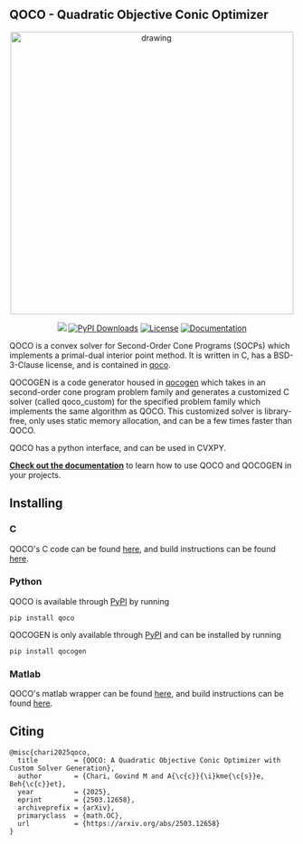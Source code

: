 ## QOCO - Quadratic Objective Conic Optimizer
<p align="center">
  <img src="https://github.com/user-attachments/assets/7bd44fa7-d198-4739-bb79-a5c15e04a8de" alt="drawing" width="500"/>
</p>

<p align="center">
  <a href="https://arxiv.org/abs/2503.12658"><img src="http://img.shields.io/badge/arXiv-2503.12658-B31B1B.svg"/></a>
  <a href="https://img.shields.io/pypi/dm/qoco.svg?label=Pypi%20downloads"><img src="https://img.shields.io/pypi/dm/qoco.svg?label=Pypi%20downloads" alt="PyPI Downloads" /></a>
  <a href="https://opensource.org/licenses/BSD-3-Clause"><img src="https://img.shields.io/badge/License-BSD_3--Clause-green.svg" alt="License" /></a>
  <a href="https://qoco-org.github.io/qoco/"><img src="https://img.shields.io/badge/docs-online-brightgreen?logo=read-the-docs&style=flat" alt="Documentation" /></a>
</p>

QOCO is a convex solver for Second-Order Cone Programs (SOCPs) which implements a primal-dual interior point method. It is written in C, has a BSD-3-Clause license, and is contained in [qoco](https://github.com/qoco-org/qoco).

QOCOGEN is a code generator housed in [qocogen](https://github.com/qoco-org/qocogen) which takes in an second-order cone program problem family and generates a customized C solver (called qoco_custom) for the specified problem family which implements the same algorithm as QOCO. This customized solver is library-free, only uses static memory allocation, and can be a few times faster than QOCO.

QOCO has a python interface, and can be used in CVXPY.

[**Check out the documentation**](https://qoco-org.github.io/qoco/) to learn how to use QOCO and QOCOGEN in your projects.

## Installing

### C

QOCO's C code can be found [here](https://github.com/qoco-org/qoco), and build instructions can be found [here](https://qoco-org.github.io/qoco/install/C.html).

### Python

QOCO is available through [PyPI](https://pypi.org/project/qoco/) by running
```
pip install qoco
```
QOCOGEN is only available through [PyPI](https://pypi.org/project/qocogen/) and can be installed by running
```
pip install qocogen
```

### Matlab

QOCO's matlab wrapper can be found [here](https://github.com/qoco-org/qoco-matlab), and build instructions can be found [here](https://qoco-org.github.io/qoco/install/matlab.html).

## Citing
```
@misc{chari2025qoco,
  title         = {QOCO: A Quadratic Objective Conic Optimizer with Custom Solver Generation},
  author        = {Chari, Govind M and A{\c{c}}{\i}kme{\c{s}}e, Beh{\c{c}}et},
  year          = {2025},
  eprint        = {2503.12658},
  archiveprefix = {arXiv},
  primaryclass  = {math.OC},
  url           = {https://arxiv.org/abs/2503.12658}
}
```

